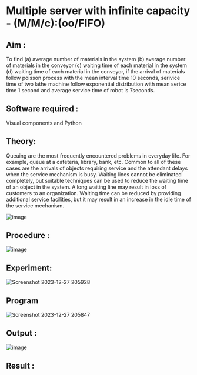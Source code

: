 # Multiple server with infinite capacity - (M/M/c):(oo/FIFO)
## Aim :
To find (a) average number of materials in the system (b) average number of materials in the conveyor (c) waiting time of each material in the system (d) waiting time of each material in the conveyor, if the arrival  of materials follow poisson process with the mean interval time 10 seconds, serivice time of two lathe machine follow exponential distribution with mean serice time 1 second and average service time of robot is 7seconds.

## Software required :
Visual components and Python

## Theory:
Queuing are the most frequently encountered problems in everyday life. For example, queue at a cafeteria, library, bank, etc. Common to all of these cases are the arrivals of objects requiring service and the attendant delays when the service mechanism is busy. Waiting lines cannot be eliminated completely, but suitable techniques can be used to reduce the waiting time of an object in the system. A long waiting line may result in loss of customers to an organization. Waiting time can be reduced by providing additional service facilities, but it may result in an increase in the idle time of the service mechanism.

![image](https://user-images.githubusercontent.com/103921593/203238035-1c8109bc-cbf2-4c77-baea-c5b682a752ef.png)

## Procedure :

![image](https://user-images.githubusercontent.com/103921593/203238265-176740b0-eae2-4772-90be-5449869ac9b0.png)




## Experiment:
![Screenshot 2023-12-27 205928](https://github.com/23000966/Muttiple-capacity-with-infinite-capacity/assets/153983364/e8e37376-b3ae-4364-ae81-8c51c53b2f4d)


## Program
![Screenshot 2023-12-27 205847](https://github.com/23000966/Muttiple-capacity-with-infinite-capacity/assets/153983364/fa0997c0-c283-4772-84f3-9b364100bab4)


## Output :
![image](https://github.com/23000966/Muttiple-capacity-with-infinite-capacity/assets/153983364/db158dce-e0ad-4051-97ad-10bf411ca5c6)


## Result : 

